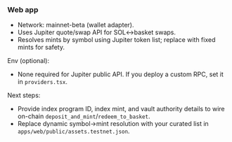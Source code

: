 ### Web app

- Network: mainnet-beta (wallet adapter).
- Uses Jupiter quote/swap API for SOL↔basket swaps.
- Resolves mints by symbol using Jupiter token list; replace with fixed mints for safety.

Env (optional):
- None required for Jupiter public API. If you deploy a custom RPC, set it in `providers.tsx`.

Next steps:
- Provide index program ID, index mint, and vault authority details to wire on-chain `deposit_and_mint`/`redeem_to_basket`.
- Replace dynamic symbol→mint resolution with your curated list in `apps/web/public/assets.testnet.json`.
